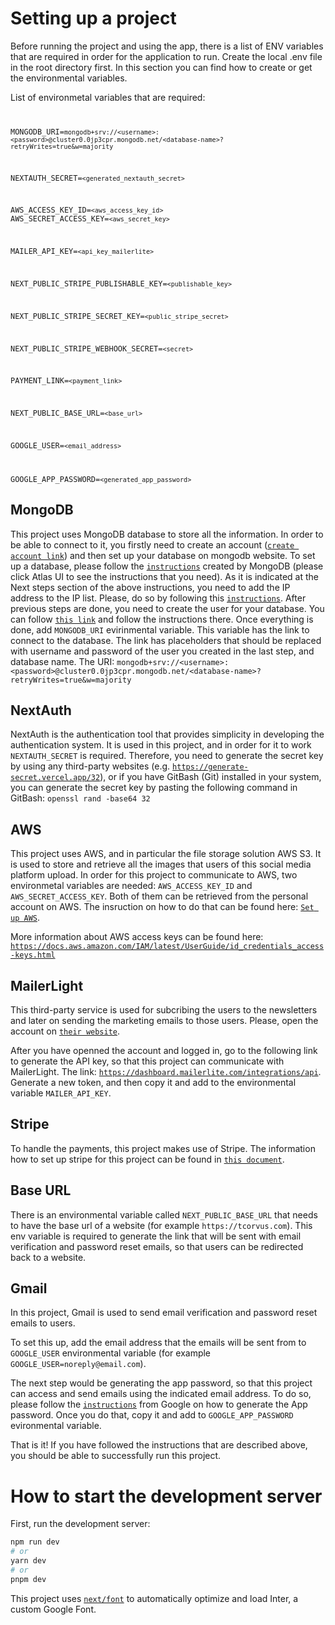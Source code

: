 # Setting up a project

Before running the project and using the app, there is a list of ENV variables that are required in order for the application to run. Create the local .env file in the root directory first. In this section you can find how to create or get the environmental variables.

List of environmetal variables that are required:
<code>

MONGODB_URI=`mongodb+srv://<username>:<password>@cluster0.0jp3cpr.mongodb.net/<database-name>?retryWrites=true&w=majority`

NEXTAUTH_SECRET=`<generated_nextauth_secret>`

AWS_ACCESS_KEY_ID=`<aws_access_key_id>`
AWS_SECRET_ACCESS_KEY=`<aws_secret_key>`

MAILER_API_KEY=`<api_key_mailerlite>`

NEXT_PUBLIC_STRIPE_PUBLISHABLE_KEY=`<publishable_key>`

NEXT_PUBLIC_STRIPE_SECRET_KEY=`<public_stripe_secret>`

NEXT_PUBLIC_STRIPE_WEBHOOK_SECRET=`<secret>`

PAYMENT_LINK=`<payment_link>`

NEXT_PUBLIC_BASE_URL=`<base_url>`

GOOGLE_USER=`<email_address>`

GOOGLE_APP_PASSWORD=`<generated_app_password>`
</code>

## MongoDB

 This project uses MongoDB database to store all the information. In order to be able to connect to it, you firstly need to create an account ([`create account link`](https://www.mongodb.com/cloud/atlas/lp/try4?utm_source=bing&utm_campaign=search_bs_pl_evergreen_atlas_core_prosp-brand_gic-null_emea-nl_ps-all_desktop_eng_lead&utm_term=mongodb%20atlas&utm_medium=cpc_paid_search&utm_ad=p&utm_ad_campaign_id=415204547&adgroup=1214960818278103&msclkid=7ff4724ad48e1951e3dd1635ce5db860)) and then set up your database on mongodb website. To set up a database, please follow the [`instructions`](https://www.mongodb.com/docs/atlas/tutorial/deploy-free-tier-cluster/) created by MongoDB (please click Atlas UI to see the instructions that you need). As it is indicated at the Next steps section of the above instructions, you need to add the IP address to the IP list. Please, do so by following this [`instructions`](https://www.mongodb.com/docs/atlas/security/add-ip-address-to-list/). After previous steps are done, you need to create the user for your database. You can follow [`this link`](https://www.mongodb.com/docs/atlas/tutorial/create-mongodb-user-for-cluster/) and follow the instructions there. Once everything is done, add `MONGODB_URI` evirinmental variable. This variable has the link to connect to the database. The link has placeholders that should be replaced with username and password of the user you created in the last step, and database name. The URI: `mongodb+srv://<username>:<password>@cluster0.0jp3cpr.mongodb.net/<database-name>?retryWrites=true&w=majority`

## NextAuth

NextAuth is the authentication tool that provides simplicity in developing the authentication system. It is used in this project, and in order for it to work `NEXTAUTH_SECRET` is required. Therefore, you need to generate the secret key by using any third-party websites (e.g. [`https://generate-secret.vercel.app/32`](https://generate-secret.vercel.app/32)), or if you have GitBash (Git) installed in your system, you can generate the secret key by pasting the following command in GitBash: `openssl rand -base64 32`

## AWS

This project uses AWS, and in particular the file storage solution AWS S3. It is used to store and retrieve all the images that users of this social media platform upload. In order for this project to communicate to AWS, two environmetal variables are needed: `AWS_ACCESS_KEY_ID` and `AWS_SECRET_ACCESS_KEY`. Both of them can be retrieved from the personal account on AWS. The insruction on how to do that can be found here: [`Set up AWS`](./docs/aws/setup-aws.md).

More information about AWS access keys can be found here: [`https://docs.aws.amazon.com/IAM/latest/UserGuide/id_credentials_access-keys.html`](https://docs.aws.amazon.com/IAM/latest/UserGuide/id_credentials_access-keys.html)

## MailerLight

This third-party service is used for subcribing the users to the newsletters and later on sending the marketing emails to those users. Please, open the account on [`their website`](https://www.mailerlite.com/).

After you have openned the account and logged in, go to the following link to generate the API key, so that this project can communicate with MailerLight. The link: [`https://dashboard.mailerlite.com/integrations/api`](https://dashboard.mailerlite.com/integrations/api). Generate a new token, and then copy it and add to the environmental variable `MAILER_API_KEY`.

## Stripe

To handle the payments, this project makes use of Stripe. The information how to set up stripe for this project can be found in [`this document`](./docs/stripe-documentation/stripe.md).

## Base URL

There is an environmental variable called `NEXT_PUBLIC_BASE_URL` that needs to have the base url of a website (for example `https://tcorvus.com`). This env variable is required to generate the link that will be sent with email verification and password reset emails, so that users can be redirected back to a website.

## Gmail

In this project, Gmail is used to send email verification and password reset emails to users.

To set this up, add the email address that the emails will be sent from to `GOOGLE_USER` environmental variable (for example `GOOGLE_USER=noreply@email.com`).

The next step would be generating the app password, so that this project can access and send emails using the indicated email address. To do so, please follow the [`instructions`](https://support.google.com/accounts/answer/185833?hl=en) from Google on how to generate the App password. Once you do that, copy it and add to `GOOGLE_APP_PASSWORD` evironmental variable.

That is it! If you have followed the instructions that are described above, you should be able to successfully run this project.

# How to start the development server
First, run the development server:

```bash
npm run dev
# or
yarn dev
# or
pnpm dev
```


This project uses [`next/font`](https://nextjs.org/docs/basic-features/font-optimization) to automatically optimize and load Inter, a custom Google Font.
